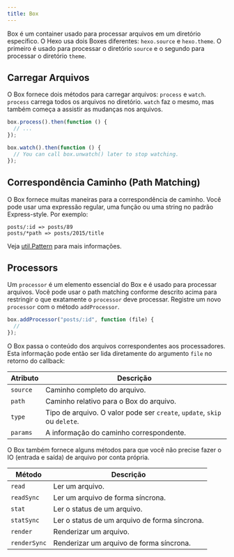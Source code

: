 ```yaml
---
title: Box
---
```


Box é um container usado para processar arquivos em um diretório específico. O Hexo usa dois Boxes diferentes: `hexo.source` e `hexo.theme`. O primeiro é usado para processar o diretório `source` e o segundo para processar o diretório `theme`.

## Carregar Arquivos

O Box fornece dois métodos para carregar arquivos: `process` e `watch`. `process` carrega todos os arquivos no diretório. `watch` faz o mesmo, mas também começa a assistir as mudanças nos arquivos.

```js
box.process().then(function () {
  // ...
});

box.watch().then(function () {
  // You can call box.unwatch() later to stop watching.
});
```

## Correspondência Caminho (Path Matching)

O Box fornece muitas maneiras para a correspondência de caminho. Você pode usar uma expressão regular, uma função ou uma string no padrão Express-style. Por exemplo:

```plain
posts/:id => posts/89
posts/*path => posts/2015/title
```

Veja [util.Pattern] para mais informações.

## Processors

Um `processor` é um elemento essencial do Box e é usado para processar arquivos. Você pode usar o path matching conforme descrito acima para restringir o que exatamente o `processor` deve processar. Registre um novo `processor` com o método `addProcessor`.

```js
box.addProcessor("posts/:id", function (file) {
  //
});
```

O Box passa o conteúdo dos arquivos correspondentes aos processadores. Esta informação pode então ser lida diretamente do argumento `file` no retorno do callback:

| Atributo | Descrição                                                                 |
| -------- | ------------------------------------------------------------------------- |
| `source` | Caminho completo do arquivo.                                              |
| `path`   | Caminho relativo para o Box do arquivo.                                   |
| `type`   | Tipo de arquivo. O valor pode ser `create`, `update`, `skip` ou `delete`. |
| `params` | A informação do caminho correspondente.                                   |

O Box também fornece alguns métodos para que você não precise fazer o IO (entrada e saída) de arquivo por conta própria.

| Método       | Descrição                                     |
| ------------ | --------------------------------------------- |
| `read`       | Ler um arquivo.                               |
| `readSync`   | Ler um arquivo de forma síncrona.             |
| `stat`       | Ler o status de um arquivo.                   |
| `statSync`   | Ler o status de um arquivo de forma síncrona. |
| `render`     | Renderizar um arquivo.                        |
| `renderSync` | Renderizar um arquivo de forma síncrona.      |

[util.Pattern]: https://github.com/hexojs/hexo-util#patternrule
